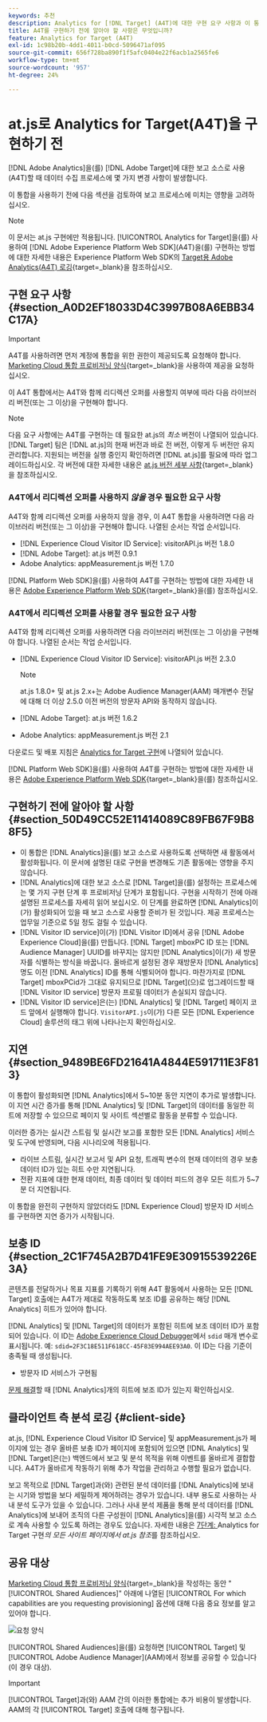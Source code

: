 ```yaml
---
keywords: 추천
description: Analytics for [!DNL Target] (A4T)에 대한 구현 요구 사항과 이 통합을 구현하기 전에 고려해야 할 사항에 대해 알아봅니다.
title: A4T를 구현하기 전에 알아야 할 사항은 무엇입니까?
feature: Analytics for Target (A4T)
exl-id: 1c98b20b-4dd1-4011-b0cd-5096471af095
source-git-commit: 656f728ba890f1f5afc0404e22f6acb1a2565fe6
workflow-type: tm+mt
source-wordcount: '957'
ht-degree: 24%

---
```


# at.js로 Analytics for Target(A4T)을 구현하기 전

[!DNL Adobe Analytics]을(를) [!DNL Adobe Target]에 대한 보고 소스로 사용(A4T)할 때 데이터 수집 프로세스에 몇 가지 변경 사항이 발생합니다.

이 통합을 사용하기 전에 다음 섹션을 검토하여 보고 프로세스에 미치는 영향을 고려하십시오.

>[!NOTE]
>
>이 문서는 at.js 구현에만 적용됩니다. [!UICONTROL Analytics for Target]을(를) 사용하여 [!DNL Adobe Experience Platform Web SDK]&#x200B;(A4T)을(를) 구현하는 방법에 대한 자세한 내용은 Experience Platform Web SDK의 [Target용 Adobe Analytics(A4T) 로깅](https://experienceleague.adobe.com/docs/target-dev/developer/a4t/overview-a4t.html){target=_blank}을 참조하십시오.

## 구현 요구 사항 {#section_A0D2EF18033D4C3997B08A6EBB34C17A}

>[!IMPORTANT]
>
>A4T를 사용하려면 먼저 계정에 통합을 위한 권한이 제공되도록 요청해야 합니다. [Marketing Cloud 통합 프로비저닝 양식](https://survey.adobe.com/jfe/form/SV_ekBHTLSoP5Zki2y){target=_blank}을 사용하여 제공을 요청하십시오.

이 A4T 통합에서는 A4T와 함께 리디렉션 오퍼를 사용할지 여부에 따라 다음 라이브러리 버전(또는 그 이상)을 구현해야 합니다.

>[!NOTE]
>
>다음 요구 사항에는 A4T를 구현하는 데 필요한 at.js의 *최소* 버전이 나열되어 있습니다. [!DNL Target] 팀은 [!DNL at.js]의 현재 버전과 바로 전 버전, 이렇게 두 버전만 유지 관리합니다. 지원되는 버전을 실행 중인지 확인하려면 [!DNL at.js]를 필요에 따라 업그레이드하십시오. 각 버전에 대한 자세한 내용은 [at.js 버전 세부 사항](https://experienceleague.adobe.com/docs/target-dev/developer/client-side/at-js-implementation/target-atjs-versions.html?lang=ko){target=_blank}을 참조하십시오.

### A4T에서 리디렉션 오퍼를 사용하지 *않을* 경우 필요한 요구 사항

A4T와 함께 리디렉션 오퍼를 사용하지 않을 경우, 이 A4T 통합을 사용하려면 다음 라이브러리 버전(또는 그 이상)을 구현해야 합니다. 나열된 순서는 작업 순서입니다.

* [!DNL Experience Cloud Visitor ID Service]: visitorAPI.js 버전 1.8.0
* [!DNL Adobe Target]: at.js 버전 0.9.1
* Adobe Analytics: appMeasurement.js 버전 1.7.0

[!DNL Platform Web SDK]을(를) 사용하여 A4T를 구현하는 방법에 대한 자세한 내용은 [Adobe Experience Platform Web SDK](https://experienceleague.adobe.com/docs/target-dev/developer/client-side/aep-web-sdk.html){target=_blank}을(를) 참조하십시오.

### A4T에서 리디렉션 오퍼를 사용할 경우 필요한 요구 사항

A4T와 함께 리디렉션 오퍼를 사용하려면 다음 라이브러리 버전(또는 그 이상)을 구현해야 합니다. 나열된 순서는 작업 순서입니다.

* [!DNL Experience Cloud Visitor ID Service]: visitorAPI.js 버전 2.3.0

  >[!NOTE]
  >
  >at.js 1.8.0+ 및 at.js 2.x+는 Adobe Audience Manager(AAM) 매개변수 전달에 대해 더 이상 2.5.0 이전 버전의 방문자 API와 동작하지 않습니다.

* [!DNL Adobe Target]: at.js 버전 1.6.2

* Adobe Analytics: appMeasurement.js 버전 2.1

다운로드 및 배포 지침은 [Analytics for Target 구현](/help/main/c-integrating-target-with-mac/a4t/a4timplementation.md)에 나열되어 있습니다.

[!DNL Platform Web SDK]을(를) 사용하여 A4T를 구현하는 방법에 대한 자세한 내용은 [Adobe Experience Platform Web SDK](https://experienceleague.adobe.com/docs/target-dev/developer/client-side/aep-web-sdk.html){target=_blank}을(를) 참조하십시오.

## 구현하기 전에 알아야 할 사항 {#section_50D49CC52E11414089C89FB67F9B88F5}

* 이 통합은 [!DNL Analytics]을(를) 보고 소스로 사용하도록 선택하면 새 활동에서 활성화됩니다. 이 문서에 설명된 대로 구현을 변경해도 기존 활동에는 영향을 주지 않습니다.
* [!DNL Analytics]에 대한 보고 소스로 [!DNL Target]을(를) 설정하는 프로세스에는 몇 가지 구현 단계 후 프로비저닝 단계가 포함됩니다. 구현을 시작하기 전에 아래 설명된 프로세스를 자세히 읽어 보십시오. 이 단계를 완료하면 [!DNL Analytics]이(가) 활성화되어 있을 때 보고 소스로 사용할 준비가 된 것입니다. 제공 프로세스는 업무일 기준으로 5일 정도 걸릴 수 있습니다.
* [!DNL Visitor ID service]이(가) [!DNL Visitor ID]에서 공유 [!DNL Adobe Experience Cloud]을(를) 만듭니다. [!DNL Target] mboxPC ID 또는 [!DNL Audience Manager] UUID를 바꾸지는 않지만 [!DNL Analytics]이(가) 새 방문자를 식별하는 방식을 바꿉니다. 올바르게 설정된 경우 재방문자 [!DNL Analytics]명도 이전 [!DNL Analytics] ID를 통해 식별되어야 합니다. 마찬가지로 [!DNL Target] mboxPCid가 그대로 유지되므로 [!DNL Target]&#x200B;(으)로 업그레이드할 때 [!DNL Visitor ID service] 방문자 프로필 데이터가 손실되지 않습니다.
* [!DNL Visitor ID service]은(는) [!DNL Analytics] 및 [!DNL Target] 페이지 코드 앞에서 실행해야 합니다. `VisitorAPI.js`이(가) 다른 모든 [!DNL Experience Cloud] 솔루션의 태그 위에 나타나는지 확인하십시오.

## 지연 {#section_9489BE6FD21641A4844E591711E3F813}

이 통합이 활성화되면 [!DNL Analytics]에서 5~10분 동안 지연이 추가로 발생합니다. 이 지연 시간 증가를 통해 [!DNL Analytics] 및 [!DNL Target]의 데이터를 동일한 히트에 저장할 수 있으므로 페이지 및 사이트 섹션별로 활동을 분류할 수 있습니다.

이러한 증가는 실시간 스트림 및 실시간 보고를 포함한 모든 [!DNL Analytics] 서비스 및 도구에 반영되며, 다음 시나리오에 적용됩니다.

* 라이브 스트림, 실시간 보고서 및 API 요청, 트래픽 변수의 현재 데이터의 경우 보충 데이터 ID가 있는 히트 수만 지연됩니다.
* 전환 지표에 대한 현재 데이터, 최종 데이터 및 데이터 피드의 경우 모든 히트가 5~7분 더 지연됩니다.

이 통합을 완전히 구현하지 않았더라도 [!DNL Experience Cloud] 방문자 ID 서비스를 구현하면 지연 증가가 시작됩니다.

## 보충 ID {#section_2C1F745A2B7D41FE9E30915539226E3A}

콘텐츠를 전달하거나 목표 지표를 기록하기 위해 A4T 활동에서 사용하는 모든 [!DNL Target] 호출에는 A4T가 제대로 작동하도록 보조 ID를 공유하는 해당 [!DNL Analytics] 히트가 있어야 합니다.

[!DNL Analytics] 및 [!DNL Target]의 데이터가 포함된 히트에 보조 데이터 ID가 포함되어 있습니다. 이 ID는 [Adobe Experience Cloud Debugger](https://experienceleague.adobe.com/docs/debugger/using/experience-cloud-debugger.html?lang=ko)에서 `sdid` 매개 변수로 표시됩니다. 예: `sdid=2F3C18E511F618CC-45F83E994AEE93A0`. 이 ID는 다음 기준이 충족될 때 생성됩니다.

* 방문자 ID 서비스가 구현됨

[문제 해결](/help/main/c-integrating-target-with-mac/a4t/c-a4t-troubleshooting/a4t-troubleshooting.md)할 때 [!DNL Analytics]개의 히트에 보조 ID가 있는지 확인하십시오.

## 클라이언트 측 분석 로깅 {#client-side}

at.js, [!DNL Experience Cloud Visitor ID Service] 및 appMeasurement.js가 페이지에 있는 경우 올바른 보충 ID가 페이지에 포함되어 있으면 [!DNL Analytics] 및 [!DNL Target]은(는) 백엔드에서 보고 및 분석 목적을 위해 이벤트를 올바르게 결합합니다. A4T가 올바르게 작동하기 위해 추가 작업을 관리하고 수행할 필요가 없습니다.

보고 목적으로 [!DNL Target]과(와) 관련된 분석 데이터를 [!DNL Analytics]에 보내는 시기와 방법을 보다 세밀하게 제어하려는 경우가 있습니다. 내부 용도로 사용하는 사내 분석 도구가 있을 수 있습니다. 그러나 사내 분석 제품을 통해 분석 데이터를 [!DNL Analytics]에 보내어 조직의 다른 구성원이 [!DNL Analytics]을(를) 시각적 보고 소스로 계속 사용할 수 있도록 하려는 경우도 있습니다. 자세한 내용은 [7단계: ](/help/main/c-integrating-target-with-mac/a4t/a4timplementation.md#step7)Analytics for Target 구현&#x200B;*의 모든 사이트 페이지에서 at.js 참조*&#x200B;를 참조하십시오.

## 공유 대상

[Marketing Cloud 통합 프로비저닝 양식](https://survey.adobe.com/jfe/form/SV_ekBHTLSoP5Zki2y){target=_blank}을 작성하는 동안 &quot;[!UICONTROL Shared Audiences]&quot; 아래에 나열된 [!UICONTROL For which capabilities are you requesting provisioning] 옵션에 대해 다음 중요 정보를 알고 있어야 합니다.

![요청 양식](/help/main/c-integrating-target-with-mac/a4t/assets/request-form.png)

[!UICONTROL Shared Audiences]을(를) 요청하면 [!UICONTROL Target] 및 [!UICONTROL Adobe Audience Manager]&#x200B;(AAM)에서 정보를 공유할 수 있습니다(이 경우 대상).

>[!IMPORTANT]
>
>[!UICONTROL Target]과(와) AAM 간의 이러한 통합에는 추가 비용이 발생합니다. AAM의 각 [!UICONTROL Target] 호출에 대해 청구됩니다.
